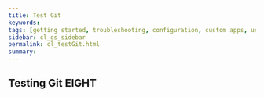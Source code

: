 ```yaml
---
title: Test Git
keywords:
tags: [getting started, troubleshooting, configuration, custom apps, users, plans, sites, apis, plugins]
sidebar: cl_gs_sidebar
permalink: cl_testGit.html
summary:
---
```

## Testing Git EIGHT